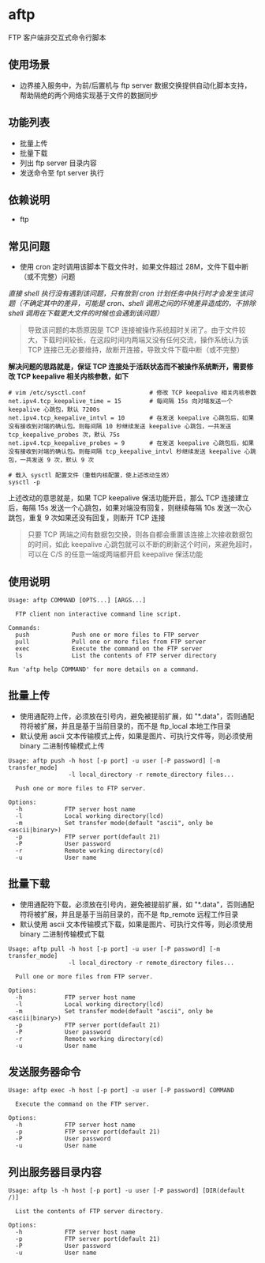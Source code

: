 # aftp
FTP 客户端非交互式命令行脚本

## 使用场景
- 边界接入服务中，为前/后置机与 ftp server 数据交换提供自动化脚本支持，帮助隔绝的两个网络实现基于文件的数据同步

## 功能列表
- 批量上传
- 批量下载
- 列出 ftp server 目录内容
- 发送命令至  fpt server 执行

## 依赖说明
- ftp

## 常见问题
- 使用 cron 定时调用该脚本下载文件时，如果文件超过 28M，文件下载中断（或不完整）问题

*直接 shell 执行没有遇到该问题，只有放到 cron 计划任务中执行时才会发生该问题（不确定其中的差异，可能是 cron、shell 调用之间的环境差异造成的，不排除 shell 调用在下载更大文件的时候也会遇到该问题）*
> 导致该问题的本质原因是 TCP 连接被操作系统超时关闭了。由于文件较大，下载时间较长，在这段时间内两端又没有任何交流，操作系统认为该 TCP 连接已无必要维持，故断开连接，导致文件下载中断（或不完整）

**解决问题的思路就是，保证 TCP 连接处于活跃状态而不被操作系统断开，需要修改 TCP keepalive 相关内核参数，如下**
```shell
# vim /etc/sysctl.conf                  # 修改 TCP keepalive 相关内核参数
net.ipv4.tcp_keepalive_time = 15        # 每间隔 15s 向对端发送一个 keepalive 心跳包，默认 7200s
net.ipv4.tcp_keepalive_intvl = 10       # 在发送 keepalive 心跳包后，如果没有接收到对端的确认包。则每间隔 10 秒继续发送 keepalive 心跳包，一共发送 tcp_keepalive_probes 次，默认 75s
net.ipv4.tcp_keepalive_probes = 9       # 在发送 keepalive 心跳包后，如果没有接收到对端的确认包。则每间隔 tcp_keepalive_intvl 秒继续发送 keepalive 心跳包，一共发送 9 次，默认 9 次

# 载入 sysctl 配置文件（重载内核配置，使上述改动生效）
sysctl -p
```
上述改动的意思就是，如果 TCP keepalive 保活功能开启，那么 TCP 连接建立后，每隔 15s 发送一个心跳包，如果对端没有回复，则继续每隔 10s 发送一次心跳包，重复 9 次如果还没有回复，则断开 TCP 连接
>只要 TCP 两端之间有数据包交换，则各自都会重置该连接上次接收数据包的时间，如此 keepalive 心跳包就可以不断的刷新这个时间，来避免超时，可以在 C/S 的任意一端或两端都开启 keepalive 保活功能

## 使用说明
```shell
Usage: aftp COMMAND [OPTS...] [ARGS...]

  FTP client non interactive command line script.

Commands:
  push            Push one or more files to FTP server
  pull            Pull one or more files from FTP server
  exec            Execute the command on the FTP server
  ls              List the contents of FTP server directory

Run 'aftp help COMMAND' for more details on a command.
```

## 批量上传
- 使用通配符上传，必须放在引号内，避免被提前扩展，如 "*.data"，否则通配符将被扩展，并且是基于当前目录的，而不是 ftp_local 本地工作目录
- 默认使用 ascii 文本传输模式上传，如果是图片、可执行文件等，则必须使用 binary 二进制传输模式上传
```shell
Usage: aftp push -h host [-p port] -u user [-P password] [-m transfer_mode] 
                 -l local_directory -r remote_directory files...

  Push one or more files to FTP server.

Options:
  -h            FTP server host name
  -l            Local working directory(lcd)
  -m            Set transfer mode(default "ascii", only be <ascii|binary>)
  -p            FTP server port(default 21)
  -P            User password
  -r            Remote working directory(cd)
  -u            User name
```

## 批量下载
- 使用通配符下载，必须放在引号内，避免被提前扩展，如 "*.data"，否则通配符将被扩展，并且是基于当前目录的，而不是 ftp_remote 远程工作目录
- 默认使用 ascii 文本传输模式下载，如果是图片、可执行文件等，则必须使用 binary 二进制传输模式下载
```shell
Usage: aftp pull -h host [-p port] -u user [-P password] [-m transfer_mode] 
                 -l local_directory -r remote_directory files...

  Pull one or more files from FTP server.

Options:
  -h            FTP server host name
  -l            Local working directory(lcd)
  -m            Set transfer mode(default "ascii", only be <ascii|binary>)
  -p            FTP server port(default 21)
  -P            User password
  -r            Remote working directory(cd)
  -u            User name
```

## 发送服务器命令
```shell
Usage: aftp exec -h host [-p port] -u user [-P password] COMMAND

  Execute the command on the FTP server.

Options:
  -h            FTP server host name
  -p            FTP server port(default 21)
  -P            User password
  -u            User name
```

## 列出服务器目录内容
```shell
Usage: aftp ls -h host [-p port] -u user [-P password] [DIR(default /)]

  List the contents of FTP server directory.

Options:
  -h            FTP server host name
  -p            FTP server port(default 21)
  -P            User password
  -u            User name
```
